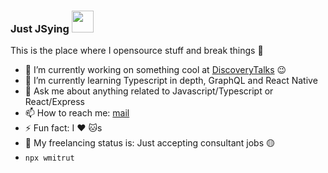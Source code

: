 ### Just JSying <a href="https://blog.wmitrut.co/"><img src="https://media.giphy.com/media/CaGBRRRV7kT70wnEzr/giphy.gif " width="35px"></a>

This is the place where I opensource stuff and break things :rofl:

- 🔭 I’m currently working on something cool at [DiscoveryTalks](https://discoverytalks.app/) :wink:
- 🌱 I’m currently learning Typescript in depth, GraphQL and React Native
- 💬 Ask me about anything related to Javascript/Typescript or React/Express
- 📫 How to reach me: <a rel="me" href="mailto:wellingtonmitrut@gmail.com">mail</a>
- ⚡ Fun fact: I :heart: :cat:s
- 🚦 My freelancing status is: Just accepting consultant jobs 🟡
- `npx wmitrut`